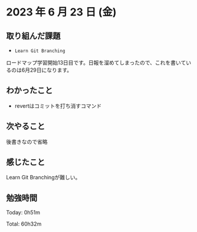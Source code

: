 # 2023 年 6 月 23 日 (金)

## 取り組んだ課題

- `Learn Git Branching`

ロードマップ学習開始13日目です。日報を溜めてしまったので、これを書いているのは6月29日になります。

## わかったこと

- revertはコミットを打ち消すコマンド

## 次やること

後書きなので省略

## 感じたこと

Learn Git Branchingが難しい。


## 勉強時間

Today: 0h51m

Total: 60h32m
